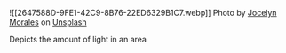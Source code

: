 ![[2647588D-9FE1-42C9-8B76-22ED6329B1C7.webp]]
Photo by [Jocelyn Morales](https://unsplash.com/@molnj?utm_source=unsplash&utm_medium=referral&utm_content=creditCopyText) on [Unsplash](https://unsplash.com/s/photos/grayscale-flower?utm_source=unsplash&utm_medium=referral&utm_content=creditCopyText)

Depicts the amount of light in an area